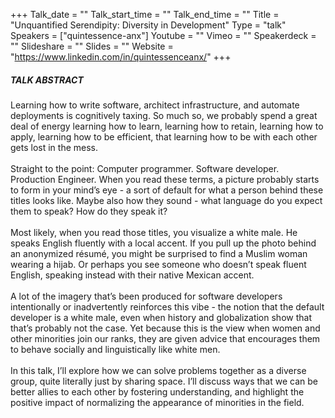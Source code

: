 +++
Talk_date = ""
Talk_start_time = ""
Talk_end_time = ""
Title = "Unquantified Serendipity: Diversity in Development"
Type = "talk"
Speakers = ["quintessence-anx"]
Youtube = ""
Vimeo = ""
Speakerdeck = ""
Slideshare = ""
Slides = ""
Website = "https://www.linkedin.com/in/quintessenceanx/"
+++

##### TALK ABSTRACT

Learning how to write software, architect infrastructure, and automate deployments is cognitively taxing. So much so, we probably spend a great deal of energy learning how to learn, learning how to retain, learning how to apply, learning how to be efficient, that learning how to be with each other gets lost in the mess.
<br><br>
Straight to the point: Computer programmer. Software developer. Production Engineer. When you read these terms, a picture probably starts to form in your mind’s eye - a sort of default for what a person behind these titles looks like. Maybe also how they sound - what language do you expect them to speak? How do they speak it?
<br><br>
Most likely, when you read those titles, you visualize a white male. He speaks English fluently with a local accent. If you pull up the photo behind an anonymized résumé, you might be surprised to find a Muslim woman wearing a hijab. Or perhaps you see someone who doesn’t speak fluent English, speaking instead with their native Mexican accent.
<br><br>
A lot of the imagery that’s been produced for software developers intentionally or inadvertently reinforces this vibe - the notion that the default developer is a white male, even when history and globalization show that that’s probably not the case. Yet because this is the view when women and other minorities join our ranks, they are given advice that encourages them to behave socially and linguistically like white men.
<br><br>
In this talk, I’ll explore how we can solve problems together as a diverse group, quite literally just by sharing space. I’ll discuss ways that we can be better allies to each other by fostering understanding, and highlight the positive impact of normalizing the appearance of minorities in the field.